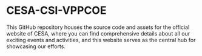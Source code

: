 # CESA-CSI-VPPCOE
This GitHub repository houses the source code and assets for the official website of CESA, where you can find comprehensive details about all our exciting events and activities, and this website serves as the central hub for showcasing our efforts.
